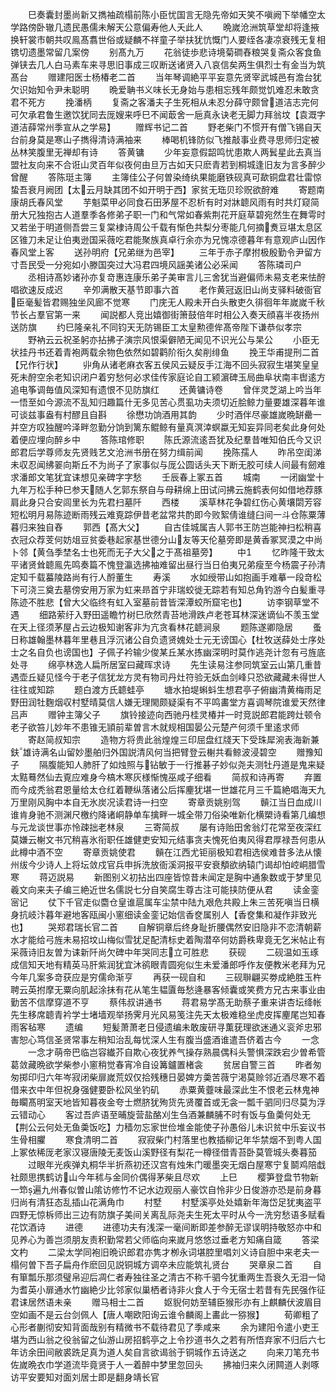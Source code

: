 <!-- { "loadSidebar": true } -->
　　巳奏囊封墨尚新又擕袖疏榻前陈小臣忧国言无隐先帝如天笑不嗔阙下举幡空太学路傍卧辙几遗民愚儒未解天公意偏寿他人夭此人
　　晩嵗沧洲筑草堂却将逢掖换轩裳市朝共叹鳯髙翥世俗或疑麟不祥童子举扶犹忼慨门人要绖各凄凉衰残无复相镌切遗墨常留几案傍
　　别髙九万
　　花翁徒歩悲诗境菊磵舂粮哭复斋众客食鱼弹铗去几人白马素车来寻思旧事成三叹断送诸贤入八哀信矣两生俱烈士有金当为筑髙台
　　赠建阳医士杨椿老二首
　　当年琴调絶平平妄意先贤宰武城邑有澹台犹欠识始知令尹未聪明
　　晩爱聃书义味长无身始与患相忘残年颇觉饥难忍未敢贪君不死方
　　挽潘柄
　　复斋之客潘夫子生死相从未忍分薛守颇曾道洁志完何可欠承君鲁生邀饮犹同去厐嫂来呼巳不闻菆舍一巵真永诀老无脚力拜翁坟【袁溉字道洁薛常州季宣从之学易】
　　赠辉书记二首
　　野老柴门不惯开有僧飞锡自天台前身莫是寒山子擕得清诗满袖来
　　棒喝机锋防似飞推敲事业费寻思师归定被丛林笑腹里无禅却有诗
　　答黄镛
　　少年妄意假韶鸣忧患欺人两鬂星此去真当盟社友向来不合诳山灵百年似夜何由旦万古如天只麽青若到桐城逢旧友为言多醉少曾醒
　　答陈珽主簿
　　主簿佳公子何曽染绮纨果能磨铁砚真可歃铜盘君壮雷惊蛰吾衰月阙团【太云月缺其团不如开明于西】家贫无珤贝珍贶欲酧难
　　寄题南康胡氏春风堂
　　芋魁菜甲必同食石田茅屋不忍析有时对牀聼风雨有时共灯窥简册大兄独抱古人道羣季各修弟子职一门和气常如春紫荆花开庭草碧宛然生在舞雩时又若坐于明道侧吾尝三复棠棣诗周公千载有惭色共梨分枣能几何摘煑豆堪太息区区锥刀未足让伯夷逊国采薇吃君能聚族真卓行余亦为兄愧凉德暮年有意观庐山因作春风堂上客
　　送孙明府【兄弟继为邑宰】
　　三年于赤子摩拊极殷勤令尹留方寸吾民受一分宛如小滕国突过大冯君四境风謡美诸公必采闻
　　答陈璘司户
　　丞相诗髙妙诸孙亦复竒惠连康乐弟子美审言儿三舍犹当避偏师未易支老来怯酧唱欲速反成迟
　　辛夘满散天基节即事六首
　　老作黄冠返旧山尚支驿料破衙官臣毫髪皆君赐独坐风廊不觉寒
　　门庑无人殿未开白头散吏久徘徊年年嵗嵗千秋节长占羣官第一来
　　闻説都人竞出嬉御街箫鼓倍年时相公入奏天顔喜半夜扬州送防旗
　　约巳隆亲礼不同钧天无防锡臣工太皇勲德侔髙帝陛下谦恭似孝宗
　　野衲云云祝圣躬亦拈拂子演宗风恨渠僻陋无闻见不识光公与杲公
　　小臣无状挂丹书还着青袍两载余物色依然如碧鹳阶衔久矣削绯鱼
　　挽王华甫提刑二首【兄作行状】
　　丱角从诸老麻衣客五侯风云疑反手江海不回头寂寂生堪笑皇皇死未酧空余老知识闭户着穷愁何必求佳传家庭论自工颍濵碑玉局曲阜状南丰辔逺方追电筝调毎值风深知有遗恨不见防旗红
　　还黄镛诗卷
　　曾伴灵芝湖上吟当年一悟至如今源流不乱知归趣篇什无多见苦心贯虱功夫须切近脍鲸力量要雄深暮年谁可谈兹事盎有村醪且自斟
　　徐懋功饷酒用其韵
　　少时酒伴尽豪雄嵗晩缾罍一并空方叹独醒吟泽畔忽勤分饷到篱东鲲鲸有量真溟涬螟蠃无知妄异同老矣此身何处着便应埋向醉乡中
　　答陈琯修职
　　陈氏源流逺吾犹及纪羣昔唯知伯氏今又识郎君后学尊师友先贤贱艺文沧洲书册在努力缉前闻
　　挽陈孺人
　　昨吊空闺涕未収忍闻绋翣向斯丘不为尚子了家事似与厐公圆话头天下断无胶可续人间最有劒难求潘郎文笔犹宜诔想见亲碑字字愁
　　壬辰春上冢五首
　　城南
　　一闭幽堂十九年万松手种巳参天随人乞郭东祭自与母耕绵上田试问拂云施鹤表何如借地荐豚肩此身只合安闾里长为先君扫墓阡
　　西楼
　　溪草林花争碧红伤心黄壤閟芳容短松明月易陈迹断雨残云难覔踪伊昔老盆常共酌即今败絮倩谁缝臼间一斗仓陈粟薄暮归来独自舂
　　郭西【髙大父】
　　自古佳城属吉人郭书王防岂能神扫松稍喜衣冠众荐芰何妨俎豆贫委巷起家基世德分山友等天伦墓旁即是黄香冢冥漠之中尚卜邻【黄刍季埜名士也死而无子大父之于髙祖墓旁】
　　中
　　忆昨隆干致太平诸贤耸聼鳯先鸣奏篇不愧登瀛选拂袖难留出昼行当日伯夷兄弟瘦至今杨震子孙清定知千载蟇陵路尚有行人酹董生
　　寿溪
　　水如绶带山如抱画手难摹一段竒松下可浇三奠去墓傍安用万家为虹来昻首宁非瑞蛟徙无踪若有知总角钓游今白髪重寻陈迹不胜悲【曾大父临终有虹入室墓前昔皆深潭蛟所窟宅也】
　　访李钢草堂不遇
　　细路萦纡入野田遥瞻竹树巳欣然青苔地滑跌卢老苍耳林深迷谪仙不羡玉堂在天上径须茅屋占云边极知谢客非为亢贪看林花聼涧泉
　　题陈遂卿隐居
　　蚤日称雄翰墨林暮年里巷且浮沉诸公自负遗贤媿处士元无谤国心【杜牧送薛处士序处士之名自负也谤国也】子佩子衿输少俊某丘某水拣幽深明时莫作逃尧计忽有弓旌底处寻
　　绵亭林逸人扁所居室曰藏晖求诗
　　先生读易注参同筑室云山第几重昔遇壶丘疑见怪今于老子信犹龙方灵有物司丹灶符验无妖血剑峰只恐欲藏藏未得世人往往或知踪
　　题白渡方氏聼蛙亭
　　塘水拍堤蝌蚪生想君亭子俯幽清黄梅雨足野田润牡麴烟収村墅晴莫信人嫌无理閙颇疑渠有不平鸣畵堂方喜调琴院谁爱天然律吕声
　　赠钟主簿父子
　　旗铃接迹向西驰丹桂灵椿并一时竞説郎君能跨灶顿令老子欲笞儿妙年不患锥无頴前辈曽言木就规相国晏公元楚产何须千里逺求师
　　寄赵简叔知宗
　　造物方将贵此翁煌煌三印屈盘红牋天下受珠犀涴表海新兼鈇雄诗满名山留妙墨舶归外国説清风何当把臂登云榭共看鲸波浸碧空
　　赠豫知子
　　隔腹能知人肺肝了如烛照与钻敏于一行推碁子妙似尧夫测牡丹道是鬼来疑太黠蓦然仙去覔应难身今槁木寒灰様惭愧巫咸子细看
　　简叔和诗再寄
　　弃置而今成秃翁君恩量给太仓红着鞭纵落诸公后挥麈犹堪一世雄花月三千篇絶唱海天九万里刚风胸中本自无氷炭况读君诗一扫空
　　寄章贡姚别驾
　　贑江当日血成川谁肯身驰不测渊尺檄约降诸峒静单车擒畔一城全带刀俗染唯新化横槊诗看第几编想与元龙谈世事亦怜疎拙老林泉
　　三寄简叔
　　屡有诗贻田舍翁灯花常至夜深红莫嫌云榭文书冗稍喜氷衔职任雄健吏安知元结事贪夫愧死伯夷风得君厚禄吾何患从此樽中酒不空
　　寄章贡姚使君
　　贑在江西尤钜丽极知君相选侯难昔多法从懐州绂今少诗人上将坛敛戍官兵申拆洗放衙溪洞报平安衰頺欲纳辕门谒却怕崆峒腊雪寒
　　蒋迈説易
　　新图别义初拈出四座皆惊昔未闻定是胸中通象数或于梦里见羲文向来夫子编三絶近世名儒説七分自笑腐生尊古注可能挟防便从君
　　读金銮宻记
　　仗下千官走似麕仓皇谁扈属车尘禁中陆九艰危共殿上朱三苦死嗔当日横身抗岐汴暮年避地客瓯闽小窻细读金銮记始信香奁属别人【香奁集和凝作非致光也】
　　哭郑君瑞长官二首
　　自解铜章后终身耻折腰偶然安旧隐非不恋清朝薪水才能给弓旌未易招坟山梅似雪犹足配清标史着陶潜卒何妨爵秩卑竟无乞米帖止有采薇诗旧友曽为诔新阡尚欠碑中年哭同志立可胜悲
　　获砚
　　二砚温如玉琢成信知天地有精英马肝紫润犹宜沐鹆眼青圆宛似生未爱潘郎呼作友便教米老拜为兄今年几案多竒获应是穷儒命渐亨
　　再获一砚自和
　　三砚聨翩买劵成絶胜玉杵聘云英拊摩无粟向肌起涂抺有花从笔生韫匵毎愁逄暴客倾囊或笑费方兄古来事业由勤苦不信摩穿道不亨
　　蔡伟叔讲通书
　　蒋君易学髙无助蔡子重来讲杏坛绛帐先生移席聼青衿学士堵墙观举扬霁月光风易笺注先天太极难稳坐虎皮挥麈尾岂知春雨客毡寒
　　遗编
　　短髪萧萧老日侵遗编未敢废研寻薫莸理欲迷通义衮斧忠邪害恕心笃信圣贤常事左稍知治乱每忧深人生有腹当盛酒谁遣吾侪着古今
　　一念
　　一念才萌帝巴临岂容纎芥自欺心夜犹养气操存熟晨偶科头警惧深跌宕少曽希管葛敛藏晩欲学柴参小窻稍觉春宵冷自设篝鑪置楮衾
　　贫居自警三首
　　昨者匆匆掷印归六年岑寂闭柴扉嵗荒奴仅拾残穗日晏婢方羮苦薇宁渇莫赊邻近酒尽寒不着借来衣中年但祝身强健要卧松风坐钓矶
　　赤粟黄虀味最深此生不恨老云林鬼神毎矙髙明室天地皆知暮夜金夸士燃脐犹殉货先贤覆首或无衾一瓢千驷同归尽莫为浮云错动心
　　客过吾庐语至晡旋营盐酪刈生刍酒兼麟脯不时有饭与鱼羮何处无【荆公云何处无鱼羮饭吃】力穑勿忘家世俭堆金能使子孙愚俗儿未识贫中乐妄议书生骨相臞
　　寒食清明二首
　　寂寂柴门村落里也教插柳记年华禁烟不到粤人国上冢依稀厐老家汉寝唐陵无麦饭山溪野径有梨花一樽径借青苔卧莫管城头奏暮笳
　　过眼年光疾弹丸桐华半折燕初还汉宫有烛朱门暖墨突无烟白屋寒宁复鬬鸡陪戱社颇思携鹤访山今年秫与金同价偶得茅柴且尽欢
　　上巳
　　樱笋登盘节物新一笻遍九州春似曽山隂访修竹不记水边观丽人豪饮自怜非少日俊游亦恐是前身暮归尚有清狂态乱插山花满角巾
　　村墅
　　村墅溪亭处处嬉新年海岱足犹夷盗平四野无惊柝师出三边有防旗子美间关离乱际尧夫生死太平时从今一洗穷愁语多赋看花饮酒诗
　　进德
　　进德功夫有浅深一毫间断即差参醉无谬误明持敬怒亦中和见养心为善岂须朋友责积勤常若父师临向来嵗月悠悠过垂老方知痛自箴
　　答梁文杓
　　二梁太学同袍旧晩识郎君亦隽才栁永词堪腔里唱刘义诗自胆中来老夫一榻何曽下吾子扁舟作麽回见説铜城方调卒未应能筑礼贤台
　　哭章泉二首
　　自有箪瓢乐那须璧帛迎后凋仁者寿独往圣之清古不称千驷今犹重两生吾衰久无泪一恸为耆英小扉通水竹幽絶少比邻家似巢栖者诗非火食人于今无宿士若昔有先民强作征君诔居然语未亲
　　赠马相士二首
　　妪貎何妨至辅臣猴形亦有上麒麟伏波眉目空如画不是云台剑佩人【唐人嘲欧阳询云谁令麟阁上畵此一猕猴】
　　荀卿粗了心形者蒯彻安知背面哉别有精微书不载待君见了季咸来
　　余为建阳令遣小吏王堪为西山翁之役翁留之仙游山房招鹤亭之上令抄道书久之若有所悟弃家不归后六七年访余田间敝裘跣足真为道人矣自言欲谒翁于铜城作五诗送之
　　向来刀笔充书佐嵗晩衣巾学道流毕竟贤于人一着醉中梦里忽回头
　　拂袖归来久闭闗道人剥啄访平安要知对面刘居士即是翻身靖长官
